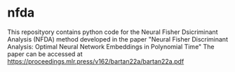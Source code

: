 # nfda
This reposityory contains python code for the Neural Fisher Dsicriminant Analysis (NFDA) method developed in the paper "Neural Fisher Discriminant Analysis: Optimal Neural Network Embeddings in Polynomial Time" The paper can be accessed at https://proceedings.mlr.press/v162/bartan22a/bartan22a.pdf

